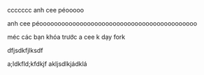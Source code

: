 ccccccc
anh cee péooooo

anh cee péooooooooooooooooooooooooooooooooooooooooooo

méc các bạn khóa trước a cee k dạy fork

dfjsdkfjlksdf

a;ldkfld;kfdkjf
akljsdlkjádklá